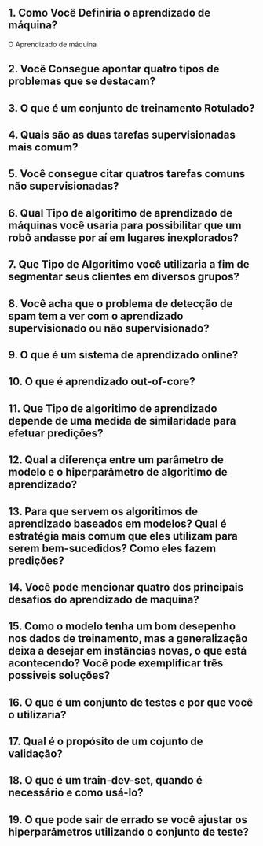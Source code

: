 ## 1. Como Você Definiria o aprendizado de máquina?
O Aprendizado de máquina 

## 2. Você Consegue apontar quatro tipos de problemas que se destacam?
## 3. O que é um conjunto de treinamento Rotulado?
## 4. Quais são as duas tarefas supervisionadas mais comum?
## 5. Você consegue citar quatros tarefas comuns não supervisionadas?
## 6. Qual Tipo de algoritimo de aprendizado de máquinas você usaria para possibilitar que um robô andasse por aí em lugares inexplorados?
## 7. Que Tipo de Algoritimo você utilizaria a fim de segmentar seus clientes em diversos grupos?
## 8. Você acha que o problema de detecção de spam tem a ver com o aprendizado supervisionado ou não supervisionado?
## 9. O que é um sistema de aprendizado online?
## 10. O que é aprendizado out-of-core?
## 11. Que Tipo de algoritimo de aprendizado depende de uma medida de similaridade para efetuar predições?
## 12. Qual a diferença entre um parâmetro de modelo e o hiperparâmetro de algoritimo de aprendizado?
## 13. Para que servem os algoritimos de aprendizado baseados em modelos? Qual é estratégia mais comum que eles utilizam para serem bem-sucedidos? Como eles fazem predições?
## 14. Você pode mencionar quatro dos principais desafios do aprendizado de maquina?
## 15. Como o modelo tenha um bom desepenho nos dados de treinamento, mas a generalização deixa a desejar em instâncias novas, o que está acontecendo? Você pode exemplificar três possiveis soluções?
## 16. O que é um conjunto de testes e por que você o utilizaria?
## 17. Qual é o propósito de um cojunto de validação?
## 18. O que é um train-dev-set, quando é necessário e como usá-lo?
## 19. O que pode sair de errado se você ajustar os hiperparâmetros utilizando o conjunto de teste?